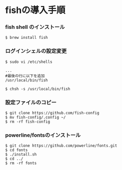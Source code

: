 # fishの導入手順

### fish shell のインストール

```
$ brew install fish
```

### ログインシェルの設定変更

```
$ sudo vi /etc/shells
```

```shell:/etc/shells
...
#最後の行に以下を追加
/usr/local/bin/fish
```

```
$ chsh -s /usr/local/bin/fish
```

### 設定ファイルのコピー
```
$ git clone https://github.com/fish-config
$ mv fish-config/.config ~/
$ rm -rf fish-config
```

### powerline/fontsのインストール

```
$ git clone https://github.com/powerline/fonts.git
$ cd fonts
$ ./install.sh
$ cd ../
$ rm -rf fonts
```
